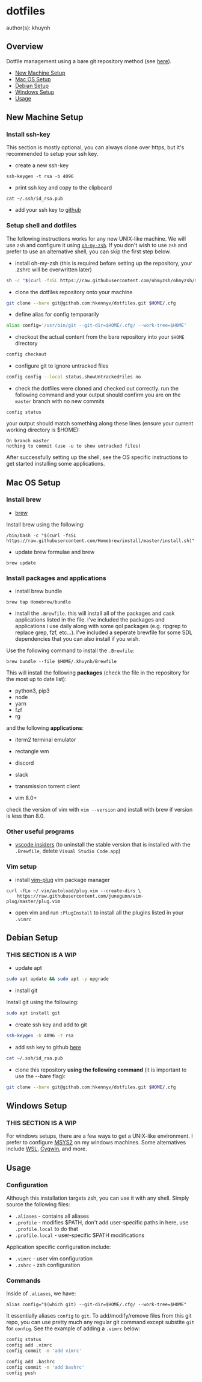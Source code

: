 # dotfiles

author(s): khuynh

## Overview

Dotfile management using a bare git repository method (see
[here](https://www.atlassian.com/git/tutorials/dotfiles)).

-   [New Machine Setup](#new-machine-setup)
-   [Mac OS Setup](#mac-os-setup)
-   [Debian Setup](#debian-setup)
-   [Windows Setup](#windows-setup)
-   [Usage](#usage)

## New Machine Setup

### Install ssh-key

This section is mostly optional, you can always clone over https, but it's
recommended to setup your ssh key.

-   create a new ssh-key

```
ssh-keygen -t rsa -b 4096
```

-   print ssh key and copy to the clipboard

```
cat ~/.ssh/id_rsa.pub
```

-   add your ssh key to [github](https://github.com/settings/keys)

### Setup shell and dotfiles

The following instructions works for any new UNIX-like machine. We will use
`zsh` and configure it using [`oh-my-zsh`](https://ohmyz.sh/). If you don't
wish to use `zsh` and prefer to use an alternative shell, you can skip the
first step below.

-   install oh-my-zsh (this is required before setting up the repository, your
    .zshrc will be overwritten later)

```bash
sh -c "$(curl -fsSL https://raw.githubusercontent.com/ohmyzsh/ohmyzsh/master/tools/install.sh)"
```

-   clone the dotfiles repository onto your machine

```bash
git clone --bare git@github.com:hkennyv/dotfiles.git $HOME/.cfg
```

-   define alias for config temporarily

```bash
alias config='/usr/bin/git --git-dir=$HOME/.cfg/ --work-tree=$HOME'
```

-   checkout the actual content from the bare repository into your `$HOME`
    directory

```bash
config checkout
```

-   configure git to ignore untracked files

```bash
config config --local status.showUntrackedFiles no
```

-   check the dotfiles were cloned and checked out correctly. run the following
    command and your output should confirm you are on the `master` branch
    with no new commits

```
config status
```

your output should match something along these lines (ensure your current
working directory is \$HOME):

```
On branch master
nothing to commit (use -u to show untracked files)
```

After successfully setting up the shell, see the OS specific instructions to
get started installing some applications.

## Mac OS Setup

### Install brew

-   [brew](https://brew.sh/)

Install brew using the following:

```
/bin/bash -c "$(curl -fsSL https://raw.githubusercontent.com/Homebrew/install/master/install.sh)"
```

-   update brew formulae and brew

```
brew update
```

### Install packages and applications

-   install brew bundle

```
brew tap Homebrew/bundle
```

-   install the `.Brewfile`. this will install all of the packages and cask
    applications listed in the file. i've included the packages and applications
    i use daily along with some qol packages (e.g. ripgrep to replace grep, fzf,
    etc...). I've included a seperate brewfile for some SDL dependencies that
    you can also install if you wish.

Use the following command to install the `.Brewfile`:

```
brew bundle --file $HOME/.khuynh/Brewfile
```

This will install the following **packages** (check the file in the repository
for the most up to date list):

-   python3, pip3
-   node
-   yarn
-   fzf
-   rg

and the following **applications**:

-   iterm2 terminal emulator
-   rectangle wm
-   discord
-   slack
-   transmission torrent client

-   vim 8.0+

check the version of vim with `vim --version` and install with brew if version
is less than 8.0.

### Other useful programs

-   [vscode insiders](https://code.visualstudio.com/insiders/) (to uninstall the
    stable version that is installed with the `.Brewfile`, delete `Visual Studio Code.app`)

### Vim setup

-   install [vim-plug](https://github.com/junegunn/vim-plug) vim package manager

```
curl -fLo ~/.vim/autoload/plug.vim --create-dirs \
    https://raw.githubusercontent.com/junegunn/vim-plug/master/plug.vim
```

-   open vim and run `:PlugInstall` to install all the plugins listed in your
    `.vimrc`

## Debian Setup

### THIS SECTION IS A WIP

-   update apt

```bash
sudo apt update && sudo apt -y upgrade
```

-   install git

Install git using the following:

```bash
sudo apt install git
```

-   create ssh key and add to git

```bash
ssh-keygen -b 4096 -t rsa
```

-   add ssh key to github [here](https://github.com/settings/keys)

```bash
cat ~/.ssh/id_rsa.pub
```

-   clone this repository **using the following command** (it is important to use
    the --bare flag):

```bash
git clone --bare git@github.com:hkennyv/dotfiles.git $HOME/.cfg
```

## Windows Setup

### THIS SECTION IS A WIP

For windows setups, there are a few ways to get a UNIX-like environment. I
prefer to configure [MSYS2](https://www.msys2.org/) on my windows machines.
Some alternatives include
[WSL](https://docs.microsoft.com/en-us/windows/wsl/install-win10),
[Cygwin](https://www.cygwin.com/), and more.

## Usage

### Configuration

Although this installation targets zsh, you can use it with any shell. Simply
source the following files:

-   `.aliases` - contains all aliases
-   `.profile` - modifies \$PATH, don't add user-specific paths in here, use
    `.profile.local` to do that
-   `.profile.local` - user-specific \$PATH modifications

Application specific configuration include:

-   `.vimrc` - user vim configuration
-   `.zshrc` - zsh configuration

### Commands

Inside of `.aliases`, we have:

```
alias config="$(which git) --git-dir=$HOME/.cfg/ --work-tree=$HOME"
```

It essentially aliases `config` to `git`. To add/modify/remove files from
this git repo, you can use pretty much any regular git command except
substite `git` for `config`. See the example of adding a `.vimrc` below:

```bash
config status
config add .vimrc
config commit -m 'add vimrc'

config add .bashrc
config commit -m 'add bashrc'
config push
```
